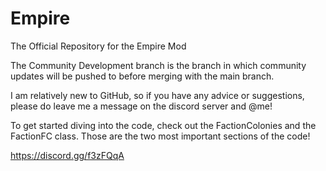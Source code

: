 # Empire
The Official Repository for the Empire Mod

The Community Development branch is the branch in which community updates will be pushed to before merging with the main branch.

I am relatively new to GitHub, so if you have any advice or suggestions, please do leave me a message on the discord server and @me!

To get started diving into the code, check out the FactionColonies and the FactionFC class. Those are the two most important sections of the code!

https://discord.gg/f3zFQqA
